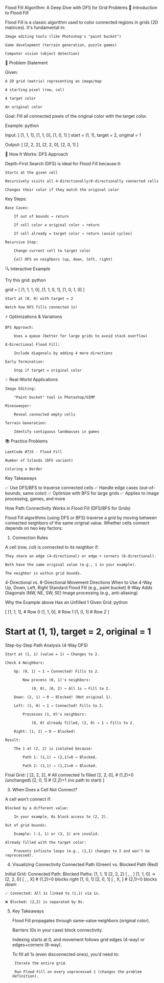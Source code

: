 Flood Fill Algorithm: A Deep Dive with DFS for Grid Problems
🌊 Introduction to Flood Fill

Flood Fill is a classic algorithm used to color connected regions in grids (2D matrices). It's fundamental in:

    Image editing tools (like Photoshop's "paint bucket")

    Game development (terrain generation, puzzle games)

    Computer vision (object detection)

🎯 Problem Statement

Given:

    A 2D grid (matrix) representing an image/map

    A starting pixel (row, col)

    A target color

    An original color

Goal: Fill all connected pixels of the original color with the target color.

Example:
python

Input:
[
 [1, 1, 1],
 [1, 1, 0],
 [1, 0, 1]
]
start = (1, 1), target = 2, original = 1

Output:
[
 [2, 2, 2],
 [2, 2, 0],
 [2, 0, 1]
]

🧠 How It Works: DFS Approach

Depth-First Search (DFS) is ideal for Flood Fill because it:

    Starts at the given cell

    Recursively visits all 4-directionally/8-directionally connected cells

    Changes their color if they match the original color

Key Steps:

    Base Cases:

        If out of bounds → return

        If cell color ≠ original color → return

        If cell already = target color → return (avoid cycles)

    Recursive Step:

        Change current cell to target color

        Call DFS on neighbors (up, down, left, right)

🔍 Interactive Example

Try this grid:
python

grid = [
    [1, 1, 1, 0],
    [1, 1, 0, 1],
    [1, 0, 1, 0]
]

    Start at (0, 0) with target = 2

    Watch how DFS fills connected 1s!

⚡ Optimizations & Variations

    BFS Approach:

        Uses a queue (better for large grids to avoid stack overflow)

    8-Directional Flood Fill:

        Include diagonals by adding 4 more directions

    Early Termination:

        Stop if target = original color

💡 Real-World Applications

    Image Editing:

        "Paint bucket" tool in Photoshop/GIMP

    Minesweeper:

        Reveal connected empty cells

    Terrain Generation:

        Identify contiguous landmasses in games

📚 Practice Problems

    LeetCode #733 - Flood Fill

    Number of Islands (DFS variant)

    Coloring a Border

Key Takeaways

✅ Use DFS/BFS to traverse connected cells
✅ Handle edge cases (out-of-bounds, same color)
✅ Optimize with BFS for large grids
✅ Applies to image processing, games, and more

How Path Connectivity Works in Flood Fill (DFS/BFS for Grids)

Flood Fill algorithms (using DFS or BFS) traverse a grid by moving between connected neighbors of the same original value. Whether cells connect depends on two key factors:
1. Connection Rules

A cell (row, col) is connected to its neighbor if:

    They share an edge (4-directional) or edge + corners (8-directional).

    Both have the same original value (e.g., 1 in your example).

    The neighbor is within grid bounds.

4-Directional vs. 8-Directional
Movement	Directions	When to Use
4-Way	Up, Down, Left, Right	Standard Flood Fill (e.g., paint bucket)
8-Way	Adds Diagonals (NW, NE, SW, SE)	Image processing (e.g., anti-aliasing)


Why the Example above Has an Unfilled 1
Given Grid:
python

[
 [1, 1, 1],  # Row 0
 [1, 1, 0],  # Row 1
 [1, 0, 1]   # Row 2
]
# Start at (1, 1), target = 2, original = 1

Step-by-Step Path Analysis (4-Way DFS)

    Start at (1, 1) (value = 1) → Changes to 2.

    Check 4 Neighbors:

        Up: (0, 1) → 1 → Connected! Fills to 2.

            Now process (0, 1)'s neighbors:

                (0, 0), (0, 2) → All 1s → Fill to 2.

        Down: (2, 1) → 0 → Blocked! (Not original 1).

        Left: (1, 0) → 1 → Connected! Fills to 2.

            Processes (1, 0)'s neighbors:

                (0, 0) already filled, (2, 0) → 1 → Fills to 2.

        Right: (1, 2) → 0 → Blocked!

    Result:

        The 1 at (2, 2) is isolated because:

            Path 1: (1,1) → (2,1)=0 → Blocked.

            Path 2: (1,1) → (1,2)=0 → Blocked.



Final Grid:
[
 [2, 2, 2],  # All connected 1s filled
 [2, 2, 0],  # (1,2)=0 (unchanged)
 [2, 0, 1]   # (2,2)=1 (no path to start)
]

3. When Does a Cell Not Connect?

A cell won’t connect if:

    Blocked by a different value:

        In your example, 0s block access to (2, 2).

    Out of grid bounds:

        Example: (-1, 1) or (3, 1) are invalid.

    Already filled with the target color:

        Prevents infinite loops (e.g., (1,1) changes to 2 and won’t be reprocessed).

4. Visualizing Connectivity
Connected Path (Green) vs. Blocked Path (Red)

Initial Grid:       Connected Path:       Blocked Paths:
[1, 1, 1]          [2, 2, 2]            [ ,  ,  ]
[1, 1, 0]    →     [2, 2, 0]            [ ,  , X]  # (1,2)=0 blocks right
[1, 0, 1]          [2, 0, 1]            [ , X,  ]  # (2,1)=0 blocks down

    ✅ Connected: All 1s linked to (1,1) via 1s.

    ❌ Blocked: (2,2) is separated by 0s.

5. Key Takeaways

    Flood Fill propagates through same-value neighbors (original color).

    Barriers (0s in your case) block connectivity.

    Indexing starts at 0, and movement follows grid edges (4-way) or edges+corners (8-way).

    To fill all 1s (even disconnected ones), you’d need to:

        Iterate the entire grid.

        Run Flood Fill on every unprocessed 1 (changes the problem definition).

